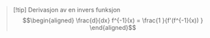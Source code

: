 > [!tip] Derivasjon av en invers funksjon
> $$\begin{aligned} \frac{d}{dx} f^{-1}(x) = \frac{1 }{f'(f^{-1}(x)) }   \end{aligned}$$  